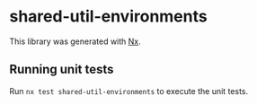 # shared-util-environments

This library was generated with [Nx](https://nx.dev).

## Running unit tests

Run `nx test shared-util-environments` to execute the unit tests.
